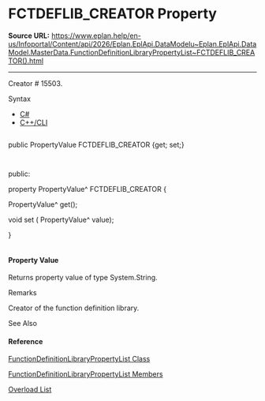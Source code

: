 # FCTDEFLIB_CREATOR Property

**Source URL:** https://www.eplan.help/en-us/Infoportal/Content/api/2026/Eplan.EplApi.DataModelu~Eplan.EplApi.DataModel.MasterData.FunctionDefinitionLibraryPropertyList~FCTDEFLIB_CREATOR().html

---

Creator # 15503.

Syntax

- [C#](#i-syntax-CS)
- [C++/CLI](#i-syntax-CPP2005)

```
```
public PropertyValue FCTDEFLIB_CREATOR {get; set;}
```
```

```
```
public:
property PropertyValue^ FCTDEFLIB_CREATOR {
   PropertyValue^ get();
   void set (    PropertyValue^ value);
}
```
```

#### Property Value

Returns property value of type System.String.

Remarks

Creator of the function definition library.



See Also

#### Reference

[FunctionDefinitionLibraryPropertyList Class](Eplan.EplApi.DataModelu~Eplan.EplApi.DataModel.MasterData.FunctionDefinitionLibraryPropertyList.html)
  
[FunctionDefinitionLibraryPropertyList Members](Eplan.EplApi.DataModelu~Eplan.EplApi.DataModel.MasterData.FunctionDefinitionLibraryPropertyList_members.html)
  
[Overload List](Eplan.EplApi.DataModelu~Eplan.EplApi.DataModel.MasterData.FunctionDefinitionLibraryPropertyList~FCTDEFLIB_CREATOR.html)